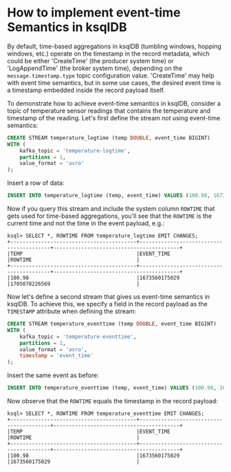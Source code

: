 <!-- title: How to implement event-time Semantics in ksqlDB -->
<!-- description: In this tutorial, learn how to implement event-time Semantics in ksqlDB, with step-by-step instructions and supporting code. -->

# How to implement event-time Semantics in ksqlDB

By default, time-based aggregations in ksqlDB (tumbling windows, hopping windows, etc.) operate on the timestamp in the record metadata, which could be either 'CreateTime' (the producer system time) or 'LogAppendTime' (the broker system time), depending on the `message.timestamp.type` topic configuration value. 'CreateTime' may help with event time semantics, but in some use cases, the desired event time is a timestamp embedded inside the record payload itself.

To demonstrate how to achieve event-time semantics in ksqlDB, consider a topic of temperature sensor readings that contains the temperature and timestamp of the reading. Let's first define the stream _not_ using event-time semantics:

```sql
CREATE STREAM temperature_logtime (temp DOUBLE, event_time BIGINT)
WITH (
    kafka_topic = 'temperature-logtime',
    partitions = 1,
    value_format = 'avro'
);
```

Insert a row of data:

```sql
INSERT INTO temperature_logtime (temp, event_time) VALUES (100.98, 1673560175029);
```

Now if you query this stream and include the system column `ROWTIME` that gets used for time-based aggregations, you'll see that the `ROWTIME` is the current time and not the time in the event payload, e.g.:

```plaintext
ksql> SELECT *, ROWTIME FROM temperature_logtime EMIT CHANGES;
+-----------------------------------------+-----------------------------------------+-----------------------------------------+
|TEMP                                     |EVENT_TIME                               |ROWTIME                                  |
+-----------------------------------------+-----------------------------------------+-----------------------------------------+
|100.98                                   |1673560175029                            |1705078226569                            |
```

Now let's define a second stream that gives us event-time semantics in ksqlDB. To achieve this, we specify a field in the record payload as the `TIMESTAMP` attribute when defining the stream:

```sql
CREATE STREAM temperature_eventtime (temp DOUBLE, event_time BIGINT)
WITH (
    kafka_topic = 'temperature-eventtime',
    partitions = 1,
    value_format = 'avro',
    timestamp = 'event_time'
);
```

Insert the same event as before:

```sql
INSERT INTO temperature_eventtime (temp, event_time) VALUES (100.98, 1673560175029);
```

Now observe that the `ROWTIME` equals the timestamp in the record payload:

```plaintext
ksql> SELECT *, ROWTIME FROM temperature_eventtime EMIT CHANGES;
+-----------------------------------------+-----------------------------------------+-----------------------------------------+
|TEMP                                     |EVENT_TIME                               |ROWTIME                                  |
+-----------------------------------------+-----------------------------------------+-----------------------------------------+
|100.98                                   |1673560175029                            |1673560175029                            |
```
